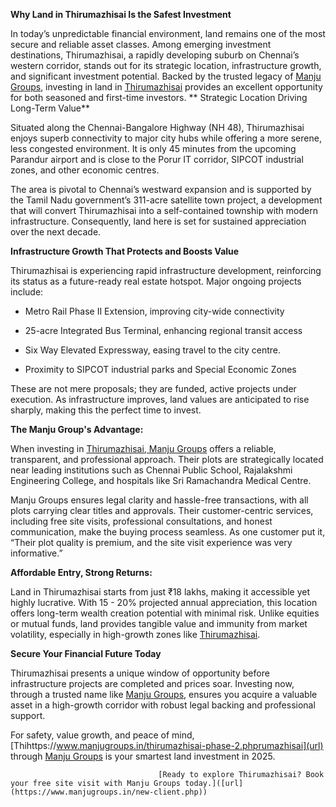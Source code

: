 **Why Land in Thirumazhisai Is the Safest Investment**

In today’s unpredictable financial environment, land remains one of the most secure and reliable asset classes. Among emerging investment destinations, Thirumazhisai, a rapidly developing suburb on Chennai’s western corridor, stands out for its strategic location, infrastructure growth, and significant investment potential. Backed by the trusted legacy of [Manju Groups]([url](https://www.manjugroups.in/)), investing in land in [Thirumazhisai]([url](https://www.manjugroups.in/thirumazhisai-phase-2.php)) provides an excellent opportunity for both seasoned and first-time investors.
**
Strategic Location Driving Long-Term Value**

Situated along the Chennai-Bangalore Highway (NH 48), Thirumazhisai enjoys superb connectivity to major city hubs while offering a more serene, less congested environment. It is only 45 minutes from the upcoming Parandur airport and is close to the Porur IT corridor, SIPCOT industrial zones, and other economic centres.

The area is pivotal to Chennai’s westward expansion and is supported by the Tamil Nadu government’s 311-acre satellite town project, a development that will convert Thirumazhisai into a self-contained township with modern infrastructure. Consequently, land here is set for sustained appreciation over the next decade.

**Infrastructure Growth That Protects and Boosts Value**

Thirumazhisai is experiencing rapid infrastructure development, reinforcing its status as a future-ready real estate hotspot. Major ongoing projects include:

- Metro Rail Phase II Extension, improving city-wide connectivity

- 25-acre Integrated Bus Terminal, enhancing regional transit access

- Six Way Elevated Expressway, easing travel to the city centre.

- Proximity to SIPCOT industrial parks and Special Economic Zones

These are not mere proposals; they are funded, active projects under execution. As infrastructure improves, land values are anticipated to rise sharply, making this the perfect time to invest.

**The Manju Group's Advantage:**

When investing in [Thirumazhisai]([url](https://www.manjugroups.in/thirumazhisai-phase-2.php)),[ Manju Groups]([url](https://www.manjugroups.in/)) offers a reliable, transparent, and professional approach. Their plots are strategically located near leading institutions such as Chennai Public School, Rajalakshmi Engineering College, and hospitals like Sri Ramachandra Medical Centre.

Manju Groups ensures legal clarity and hassle-free transactions, with all plots carrying clear titles and approvals. Their customer-centric services, including free site visits, professional consultations, and honest communication, make the buying process seamless. As one customer put it, “Their plot quality is premium, and the site visit experience was very informative.”

**Affordable Entry, Strong Returns:**

Land in Thirumazhisai starts from just ₹18 lakhs, making it accessible yet highly lucrative. With 15 - 20% projected annual appreciation, this location offers long-term wealth creation potential with minimal risk. Unlike equities or mutual funds, land provides tangible value and immunity from market volatility, especially in high-growth zones like [Thirumazhisai]([url](https://www.manjugroups.in/thirumazhisai-phase-2.php)).

**Secure Your Financial Future Today**

Thirumazhisai presents a unique window of opportunity before infrastructure projects are completed and prices soar. Investing now, through a trusted name like [Manju Groups]([url](https://www.manjugroups.in/)), ensures you acquire a valuable asset in a high-growth corridor with robust legal backing and professional support.

For safety, value growth, and peace of mind, [Thihttps://www.manjugroups.in/thirumazhisai-phase-2.phprumazhisai](url) through [Manju Groups]([url](https://www.manjugroups.in/)) is your smartest land investment in 2025.

                                     [Ready to explore Thirumazhisai? Book your free site visit with Manju Groups today.]([url](https://www.manjugroups.in/new-client.php))
